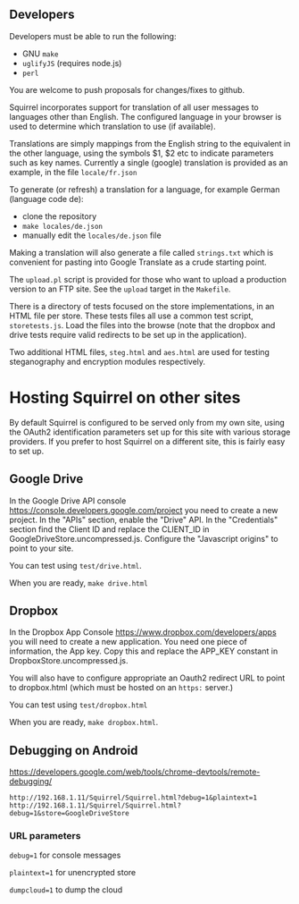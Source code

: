 ## Developers

Developers must be able to run the following:
- GNU `make`
- `uglifyJS` (requires node.js)
- `perl`

You are welcome to push proposals for changes/fixes to github.

Squirrel incorporates support for translation of all user messages to
languages other than English. The configured language in your browser
is used to determine which translation to use (if available).

Translations are simply mappings from the English string to the equivalent
in the other language, using the symbols $1, $2 etc to indicate parameters
such as key names. Currently a single (google) translation is provided as an
example, in the file `locale/fr.json`

To generate (or refresh) a translation for a language, for example German
(language code de):
- clone the repository
- `make locales/de.json`
- manually edit the `locales/de.json` file

Making a translation will also generate a file called `strings.txt`
which is convenient for pasting into Google Translate as a crude starting
point.

The `upload.pl` script is provided for those who want to upload a
production version to an FTP site. See the `upload` target in the `Makefile`.

There is a directory of tests focused on the store implementations,
in an HTML file per store. These tests files all use a common test script,
`storetests.js`. Load the files into the browse (note that the dropbox and
drive tests require valid redirects to be set up in the application).

Two additional HTML files, `steg.html` and `aes.html` are used for testing
steganography and encryption modules respectively.

# Hosting Squirrel on other sites

By default Squirrel is configured to be served only from my own site, using
the OAuth2 identification parameters set up for this site with various
storage providers. If you prefer to host Squirrel on a different site, this
is fairly easy to set up.

## Google Drive

In the Google Drive API console https://console.developers.google.com/project
you need to create a new project. In the "APIs" section, enable the "Drive" API.
In the "Credentials" section find the Client ID and replace the CLIENT_ID
in GoogleDriveStore.uncompressed.js. Configure the "Javascript origins"
to point to your site.

You can test using `test/drive.html`.

When you are ready, `make drive.html`

## Dropbox

In the Dropbox App Console https://www.dropbox.com/developers/apps you will
need to create a new application. You need one piece of information, the
App key. Copy this and replace the APP_KEY constant in
DropboxStore.uncompressed.js.

You will also have to configure appropriate an Oauth2 redirect URL to point
to dropbox.html (which must be hosted on an `https:` server.)

You can test using `test/dropbox.html`

When you are ready, `make dropbox.html`.

## Debugging on Android

https://developers.google.com/web/tools/chrome-devtools/remote-debugging/

`http://192.168.1.11/Squirrel/Squirrel.html?debug=1&plaintext=1`
`http://192.168.1.11/Squirrel/Squirrel.html?debug=1&store=GoogleDriveStore`

### URL parameters

`debug=1` for console messages

`plaintext=1` for unencrypted store

`dumpcloud=1` to dump the cloud
